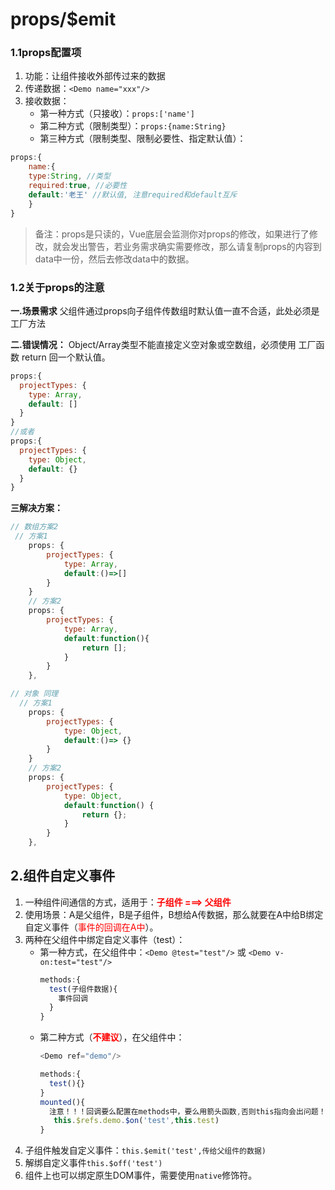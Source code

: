 # props/$emit
### 1.1props配置项

1. 功能：让组件接收外部传过来的数据
2. 传递数据：```<Demo name="xxx"/>```
3. 接收数据：
    + 第一种方式（只接收）：```props:['name'] ```
    +  第二种方式（限制类型）：```props:{name:String}```
    + 第三种方式（限制类型、限制必要性、指定默认值）：
```js
props:{
	name:{
	type:String, //类型
	required:true, //必要性
	default:'老王' //默认值, 注意required和default互斥
	}
}
```


> 备注：props是只读的，Vue底层会监测你对props的修改，如果进行了修改，就会发出警告，若业务需求确实需要修改，那么请复制props的内容到data中一份，然后去修改data中的数据。





### 1.2关于props的注意

**一.场景需求**
父组件通过props向子组件传数组时默认值一直不合适，此处必须是工厂方法

**二.错误情况：**
Object/Array类型不能直接定义空对象或空数组，必须使用 工厂函数 return 回一个默认值。



```js
props:{
  projectTypes: {
    type: Array,
    default: []
  }
}
//或者
props:{
  projectTypes: {
    type: Object,
    default: {}
  }
}
```

**三解决方案：**

```js
// 数组方案2
 // 方案1
    props: {
		projectTypes: {
			type: Array,
			default:()=>[]
		}
	}
    // 方案2
    props: {
		projectTypes: {
			type: Array,
			default:function(){
				return [];
			}
		}
	},

// 对象 同理
  // 方案1
    props: {
		projectTypes: {
			type: Object,
			default:()=> {}
		}
	}
    // 方案2
    props: {
		projectTypes: {
			type: Object,
			default:function() {
				return {};
			}
		}
	},
```


## 2.组件自定义事件
1. 一种组件间通信的方式，适用于：<strong style="color:red">子组件 ===> 父组件</strong>
2. 使用场景：A是父组件，B是子组件，B想给A传数据，那么就要在A中给B绑定自定义事件（<span style="color:red">事件的回调在A中</span>）。
3. 两种在父组件中绑定自定义事件（test）：
    + 第一种方式，在父组件中：```<Demo @test="test"/>```  或 ```<Demo v-on:test="test"/>```
      ```js
      methods:{
        test(子组件数据){
          事件回调
        }
      }
      ```
    + 第二种方式（<strong style="color:red">不建议</strong>），在父组件中：
      ```js
      <Demo ref="demo"/>

      methods:{
        test(){}
      }
      mounted(){
        注意！！！回调要么配置在methods中，要么用箭头函数,否则this指向会出问题！
         this.$refs.demo.$on('test',this.test)
      }
      ``` 
4. 子组件触发自定义事件：```this.$emit('test',传给父组件的数据)```	  
5. 解绑自定义事件```this.$off('test')```
6. 组件上也可以绑定原生DOM事件，需要使用```native```修饰符。

